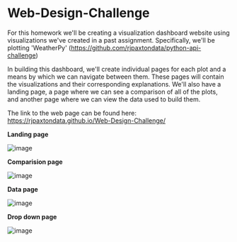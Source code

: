 # Web-Design-Challenge



For this homework we'll be creating a visualization dashboard website using visualizations we've created in a past assignment. Specifically, we'll be plotting 'WeatherPy' (https://github.com/rjpaxtondata/python-api-challenge)

In building this dashboard, we'll create individual pages for each plot and a means by which we can navigate between them. These pages will contain the visualizations and their corresponding explanations. We'll also have a landing page, a page where we can see a comparison of all of the plots, and another page where we can view the data used to build them.

The link to the web page can be found here: https://rjpaxtondata.github.io/Web-Design-Challenge/ 


**Landing page**

![image](https://user-images.githubusercontent.com/82011523/131696225-5f5e97cd-fbe2-4899-8c07-feb0c253990c.png)


**Comparision page**

![image](https://user-images.githubusercontent.com/82011523/131696045-7b9f7375-d256-484a-beae-195d0f53148d.png)


**Data page**

![image](https://user-images.githubusercontent.com/82011523/131696105-47ce7f24-b3cf-4008-b030-724615f74684.png)

**Drop down page**

![image](https://user-images.githubusercontent.com/82011523/131696520-37bc58a2-da2f-4b26-acac-72830fd5f330.png)
